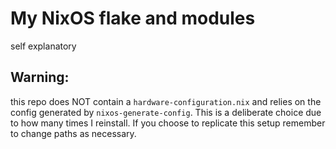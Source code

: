 # My NixOS flake and modules
self explanatory

## Warning:
this repo does NOT contain a `hardware-configuration.nix` and relies on the config generated by `nixos-generate-config`. This is a deliberate choice due to how many times I reinstall. If you choose to replicate this setup remember to change paths as necessary.

